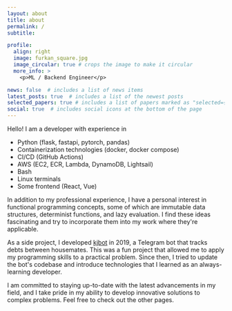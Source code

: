 ```yaml
---
layout: about
title: about
permalink: /
subtitle: 

profile:
  align: right
  image: furkan_square.jpg
  image_circular: true # crops the image to make it circular
  more_info: >
    <p>ML / Backend Engineer</p>

news: false  # includes a list of news items
latest_posts: true  # includes a list of the newest posts
selected_papers: true # includes a list of papers marked as "selected={true}"
social: true  # includes social icons at the bottom of the page
---
```


Hello! I am a developer with experience in
* Python (flask, fastapi, pytorch, pandas)
* Containerization technologies (docker, docker compose)
* CI/CD (GitHub Actions)
* AWS (EC2, ECR, Lambda, DynamoDB, Lightsail)
* Bash
* Linux terminals
* Some frontend (React, Vue)

In addition to my professional experience, I have a personal interest in functional programming concepts, some of which are immutable data structures, determinist functions, and lazy evaluation. I find these ideas fascinating and try to incorporate them into my work where they're applicable.

As a side project, I developed [kjbot](https://furkan.github.io/portfolio/korsanjaime/) in 2019, a Telegram bot that tracks debts between housemates. This was a fun project that allowed me to apply my programming skills to a practical problem. Since then, I tried to update the bot's codebase and introduce technologies that I learned as an always-learning developer.

I am committed to staying up-to-date with the latest advancements in my field, and I take pride in my ability to develop innovative solutions to complex problems. Feel free to check out the other pages.
